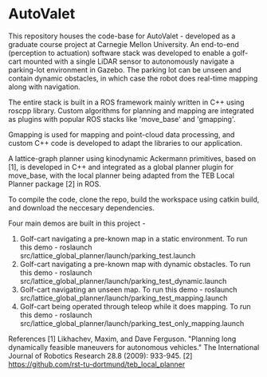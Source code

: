 # AutoValet
This repository houses the code-base for AutoValet - developed as a graduate course project at Carnegie Mellon University. An end-to-end (perception to actuation) software stack was developed to enable a golf-cart mounted with a single LiDAR sensor to autonomously navigate a parking-lot environment in Gazebo. The parking lot can be unseen and contain dynamic obstacles, in which case the robot does real-time mapping along with navigation. 

The entire stack is built in a ROS framework mainly written in C++ using roscpp library. Custom algorithms for planning and mapping are integrated as plugins with popular ROS stacks like 'move_base' and 'gmapping'.

Gmapping is used for mapping and point-cloud data processing, and custom C++ code is developed to adapt the libraries to our application.

A lattice-graph planner using kinodynamic Ackermann primitives, based on [1], is developed in C++ and integrated as a global planner plugin for move_base, with the local planner being adapted from the TEB Local Planner package [2] in ROS.

To compile the code, clone the repo, build the workspace using catkin build, and download the neccesary dependencies.

Four main demos are built in this project -
1. Golf-cart navigating a pre-known map in a static environment. To run this demo - roslaunch src/lattice_global_planner/launch/parking_test.launch
2. Golf-cart navigating a pre-known map with dynamic obstacles. To run this demo - roslaunch src/lattice_global_planner/launch/parking_test_dynamic.launch
3. Golf-cart navigating an unseen map. To run this demo - roslaunch src/lattice_global_planner/launch/parking_test_mapping.launch
4. Golf-cart being operated through teleop while it does mapping. To run this demo - roslaunch src/lattice_global_planner/launch/parking_test_only_mapping.launch

References
[1] Likhachev, Maxim, and Dave Ferguson. "Planning long dynamically feasible maneuvers for autonomous vehicles." The International Journal of Robotics Research 28.8 (2009): 933-945.
[2] https://github.com/rst-tu-dortmund/teb_local_planner
